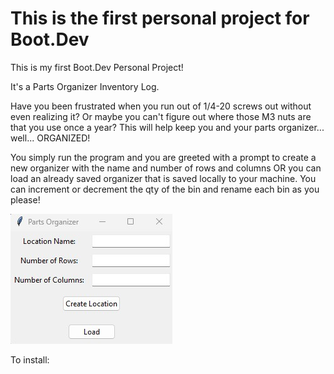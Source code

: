 # This is the first personal project for Boot.Dev
This is my first Boot.Dev Personal Project!

It's a Parts Organizer Inventory Log. 

Have you been frustrated when you run out of 1/4-20 screws out without even realizing it? Or maybe you can't figure out where those M3 nuts are that you use once a year? This will help keep you and your parts organizer... well... ORGANIZED!

You simply run the program and you are greeted with a prompt to create a new organizer with the name and number of rows and columns OR you can load an already saved organizer that is saved locally to your machine. You can increment or decrement the qty of the bin and rename each bin as you please!


[![Watch the video](./partsOrganizerStartupPage.jpg)](./organizerAddParts.gif)




To install:



